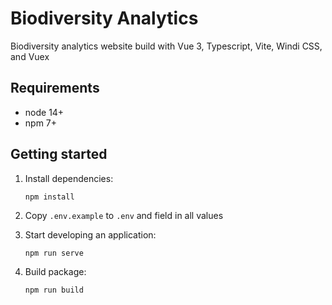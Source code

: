 # Biodiversity Analytics

Biodiversity analytics website build with Vue 3, Typescript, Vite, Windi CSS, and Vuex

## Requirements

- node 14+
- npm 7+

## Getting started

1. Install dependencies:

    `npm install`

2. Copy `.env.example` to `.env` and field in all values

3. Start developing an application:

    `npm run serve`

4. Build package:

    `npm run build`
